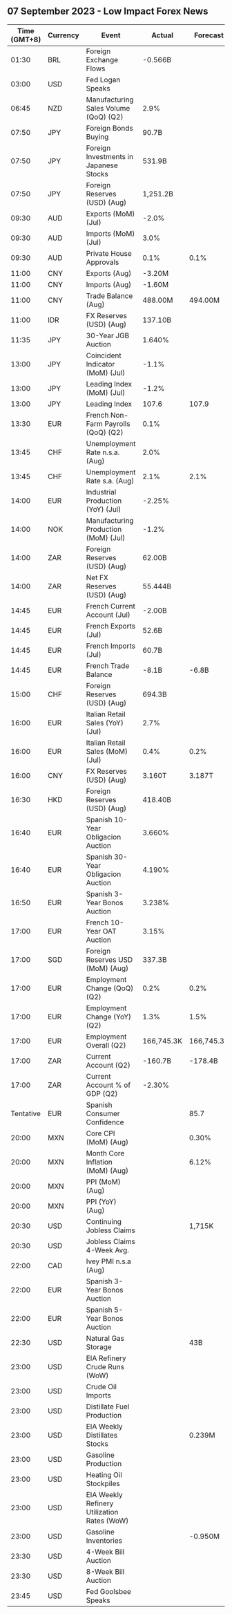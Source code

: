 ## 07 September 2023 - Low Impact Forex News

| Time (GMT+8) | Currency | Event | Actual | Forecast | Previous |
|------|----------|-------|--------|----------|----------|
| 01:30 | BRL | Foreign Exchange Flows | -0.566B |  | 1.922B |
| 03:00 | USD | Fed Logan Speaks |  |  |  |
| 06:45 | NZD | Manufacturing Sales Volume (QoQ) (Q2) | 2.9% |  | -1.8% |
| 07:50 | JPY | Foreign Bonds Buying | 90.7B |  | 425.3B |
| 07:50 | JPY | Foreign Investments in Japanese Stocks | 531.9B |  | -603.2B |
| 07:50 | JPY | Foreign Reserves (USD) (Aug) | 1,251.2B |  | 1,253.7B |
| 09:30 | AUD | Exports (MoM) (Jul) | -2.0% |  | -3.1% |
| 09:30 | AUD | Imports (MoM) (Jul) | 3.0% |  | -3.3% |
| 09:30 | AUD | Private House Approvals | 0.1% | 0.1% | -1.0% |
| 11:00 | CNY | Exports (Aug) | -3.20M |  | -9.20M |
| 11:00 | CNY | Imports (Aug) | -1.60M |  | -6.90M |
| 11:00 | CNY | Trade Balance (Aug) | 488.00M | 494.00M | 575.70M |
| 11:00 | IDR | FX Reserves (USD) (Aug) | 137.10B |  | 137.70B |
| 11:35 | JPY | 30-Year JGB Auction | 1.640% |  | 1.593% |
| 13:00 | JPY | Coincident Indicator (MoM) (Jul) | -1.1% |  | 0.9% |
| 13:00 | JPY | Leading Index (MoM) (Jul) | -1.2% |  | -0.2% |
| 13:00 | JPY | Leading Index | 107.6 | 107.9 | 108.8 |
| 13:30 | EUR | French Non-Farm Payrolls (QoQ) (Q2) | 0.1% |  | 0.1% |
| 13:45 | CHF | Unemployment Rate n.s.a. (Aug) | 2.0% |  | 1.9% |
| 13:45 | CHF | Unemployment Rate s.a. (Aug) | 2.1% | 2.1% | 2.1% |
| 14:00 | EUR | Industrial Production (YoY) (Jul) | -2.25% |  | -1.73% |
| 14:00 | NOK | Manufacturing Production (MoM) (Jul) | -1.2% |  | -0.1% |
| 14:00 | ZAR | Foreign Reserves (USD) (Aug) | 62.00B |  | 62.21B |
| 14:00 | ZAR | Net FX Reserves (USD) (Aug) | 55.444B |  | 55.626B |
| 14:45 | EUR | French Current Account (Jul) | -2.00B |  | 0.30B |
| 14:45 | EUR | French Exports (Jul) | 52.6B |  | 52.1B |
| 14:45 | EUR | French Imports (Jul) | 60.7B |  | 58.9B |
| 14:45 | EUR | French Trade Balance | -8.1B | -6.8B | -6.8B |
| 15:00 | CHF | Foreign Reserves (USD) (Aug) | 694.3B |  | 698.1B |
| 16:00 | EUR | Italian Retail Sales (YoY) (Jul) | 2.7% |  | 3.9% |
| 16:00 | EUR | Italian Retail Sales (MoM) (Jul) | 0.4% | 0.2% | -0.2% |
| 16:00 | CNY | FX Reserves (USD) (Aug) | 3.160T | 3.187T | 3.204T |
| 16:30 | HKD | Foreign Reserves (USD) (Aug) | 418.40B |  | 421.60B |
| 16:40 | EUR | Spanish 10-Year Obligacion Auction | 3.660% |  | 3.605% |
| 16:40 | EUR | Spanish 30-Year Obligacion Auction | 4.190% |  | 3.978% |
| 16:50 | EUR | Spanish 3-Year Bonos Auction | 3.238% |  | 3.303% |
| 17:00 | EUR | French 10-Year OAT Auction | 3.15% |  | 3.09% |
| 17:00 | SGD | Foreign Reserves USD (MoM) (Aug) | 337.3B |  | 340.8B |
| 17:00 | EUR | Employment Change (QoQ) (Q2) | 0.2% | 0.2% | 0.6% |
| 17:00 | EUR | Employment Change (YoY) (Q2) | 1.3% | 1.5% | 1.6% |
| 17:00 | EUR | Employment Overall (Q2) | 166,745.3K | 166,745.3K | 166,745.3K |
| 17:00 | ZAR | Current Account (Q2) | -160.7B | -178.4B | -63.7B |
| 17:00 | ZAR | Current Account % of GDP (Q2) | -2.30% |  | -0.90% |
| Tentative | EUR | Spanish Consumer Confidence |  | 85.7 | 92.4 |
| 20:00 | MXN | Core CPI (MoM) (Aug) |  | 0.30% | 0.39% |
| 20:00 | MXN | Month Core Inflation (MoM) (Aug) |  | 6.12% | 6.64% |
| 20:00 | MXN | PPI (MoM) (Aug) |  |  | 0.30% |
| 20:00 | MXN | PPI (YoY) (Aug) |  |  | -0.80% |
| 20:30 | USD | Continuing Jobless Claims |  | 1,715K | 1,725K |
| 20:30 | USD | Jobless Claims 4-Week Avg. |  |  | 237.50K |
| 22:00 | CAD | Ivey PMI n.s.a (Aug) |  |  | 45.2 |
| 22:00 | EUR | Spanish 3-Year Bonos Auction |  |  | 3.303% |
| 22:00 | EUR | Spanish 5-Year Bonos Auction |  |  | 3.027% |
| 22:30 | USD | Natural Gas Storage |  | 43B | 32B |
| 23:00 | USD | EIA Refinery Crude Runs (WoW) |  |  | -0.173M |
| 23:00 | USD | Crude Oil Imports |  |  | -0.586M |
| 23:00 | USD | Distillate Fuel Production |  |  | -0.043M |
| 23:00 | USD | EIA Weekly Distillates Stocks |  | 0.239M | 1.235M |
| 23:00 | USD | Gasoline Production |  |  | 0.290M |
| 23:00 | USD | Heating Oil Stockpiles |  |  | 0.170M |
| 23:00 | USD | EIA Weekly Refinery Utilization Rates (WoW) |  |  | -1.2% |
| 23:00 | USD | Gasoline Inventories |  | -0.950M | -0.214M |
| 23:30 | USD | 4-Week Bill Auction |  |  | 5.280% |
| 23:30 | USD | 8-Week Bill Auction |  |  | 5.290% |
| 23:45 | USD | Fed Goolsbee Speaks |  |  |  |
